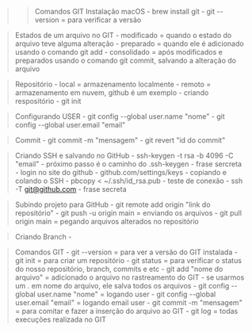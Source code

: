 >>Comandos GIT
>Instalação macOS
    - brew install git
    - git --version = para verificar a versão

>Estados de um arquivo no GIT
    - modificado = quando o estado do arquivo teve alguma alteração
    - preparado = quando ele é adicionado usando o comando git add
    - consolidado = após modificados e preparados usando o comando git commit, salvando a alteração do arquivo

>Repositório
    - local = armazenamento localmente
    - remoto = armazenamento em nuvem, github é um exemplo
    - criando respositório
        - git init

>Configurando USER
    - git config --global user.name "nome"
    - git config --global user.email "email"

>Commit
    - git commit -m "mensagem"
    - git revert "id do commit"

>Criando SSH e salvando no GitHub
    - ssh-keygen -t rsa -b 4096 -C "email"
        - próximo passo é o caminho do .ssh-keygen
        - frase sercreta
    - login no site do github
        - github.com/settings/keys
        - copiando e colando o SSH
            - pbcopy < ~/.ssh/id_rsa.pub
    - teste de conexão
        - ssh -T git@github.com
            - frase secreta

>Subindo projeto para GitHub
    - git remote add origin "link do repositório"
    - git push -u origin main = enviando os arquivos
    - git pull origin main = pegando arquivos alterados no repositório

>Criando Branch
    - 

>Comandos GIT
    - git --version = para ver a versão do GIT instalada
    - git init = para criar um repositório
    - git status = para verificar o status do nosso repositório, branch, commits e etc
    - git add "nome do arquivo" = adicionado o arquivo no rastreamento do GIT
        - se usarmos um . em nome do arquivo, ele salva todos os arquivos
    - git config --global user.name "nome" = logando user
    - git config --global user.email "email" = logando email user
    - git commit -m "mensagem" = para comitar e fazer a inserção do arquivo ao GIT
    - git log = todas execuções realizada no GIT


